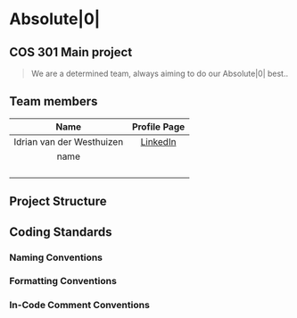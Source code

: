 # Absolute|0| 
## COS 301 Main project

>We are a determined team, always aiming to do our Absolute|0| best..
## Team members

| Name       | Profile Page |
|:----------:|:------------:|
| Idrian van der Westhuizen | [LinkedIn](https://www.linkedin.com/in/eridianentertainment) |
| name |  |
|  |  |
|  |  |
|  |  |
| |  |


## Project Structure

## Coding Standards
### Naming Conventions

### Formatting Conventions

### In-Code Comment Conventions


